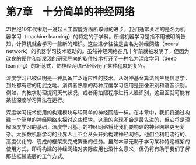 # 第7章　十分简单的神经网络

21世纪10年代末期一说起人工智能方面所取得的进步，我们通常关注的是名为机器学习（machine learning）的特定的子学科。所谓机器学习是指不用被明确告知，计算机就会学习一些新的知识。这些进步往往是由名为神经网络（neural network）的机器学习技术驱动的。虽然神经网络在几十年前就被发明了，但因为改良的硬件和新发现的研究导向的软件技术打开了一种名为深度学习（deep learning）的新范式，使神经网络已经经历了某种程度的复兴。

深度学习已被证明是一种具备广泛适应性的技术。从对冲基金算法到生物信息学，到处都有它的用武之地。消费者熟悉的两种深度学习应用是图像识别和语音识别。例如，向教字助理提问天气状况，或者用拍照程序进行人脸识别，这里面就可能有某些深度学习算法在运行。

深度学习技术使用的构建模块与较简单的神经网络一样。在本章中，我们将通过构建一个简单的神经网络来探讨这些模块。这里的实现不会是最先进的，但它将是理解深度学习的基础，深度学习基于的神经网络将比我们要构建的神经网络更为复杂。大多数机器学习的业界人士不会从头开始构建神经网络，他们会利用流行的、高度优化的、现成的框架来完成繁重的任务。虽然本章无助于学习某种特定框架的使用方式，即将构建的神经网络对实际应用也没什么意义，但仍将有助于我们了解那些框架底层的工作方式。
